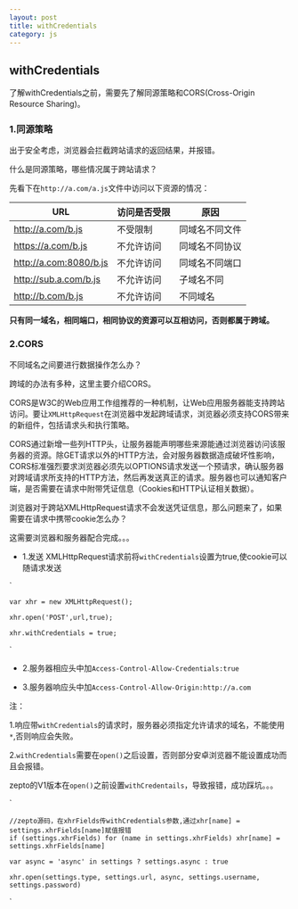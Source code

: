```yaml
---
layout: post
title: withCredentials
category: js
---
```


## withCredentials

了解withCredentials之前，需要先了解同源策略和CORS(Cross-Origin Resource Sharing)。

### 1.同源策略

出于安全考虑，浏览器会拦截跨站请求的返回结果，并报错。

什么是同源策略，哪些情况属于跨站请求？

先看下在`http://a.com/a.js`文件中访问以下资源的情况：
 

| URL | 访问是否受限 |  原因 |
| ------------ | ------------- | ------------ |
| http://a.com/b.js | 不受限制  | 同域名不同文件 |
| https://a.com/b.js | 不允许访问  | 同域名不同协议 |
| http://a.com:8080/b.js | 不允许访问  | 同域名不同端口 |
| http://sub.a.com/b.js | 不允许访问  | 子域名不同 |
| http://b.com/b.js | 不允许访问  | 不同域名 |

**只有同一域名，相同端口，相同协议的资源可以互相访问，否则都属于跨域。**

### 2.CORS

不同域名之间要进行数据操作怎么办？

跨域的办法有多种，这里主要介绍CORS。

CORS是W3C的Web应用工作组推荐的一种机制，让Web应用服务器能支持跨站访问。要让`XMLHttpRequest`在浏览器中发起跨域请求，浏览器必须支持CORS带来的新组件，包括请求头和执行策略。

CORS通过新增一些列HTTP头，让服务器能声明哪些来源能通过浏览器访问该服务器的资源。除GET请求以外的HTTP方法，会对服务器数据造成破坏性影响，CORS标准强烈要求浏览器必须先以OPTIONS请求发送一个预请求，确认服务器对跨域请求所支持的HTTP方法，然后再发送真正的请求。服务器也可以通知客户端，是否需要在请求中附带凭证信息（Cookies和HTTP认证相关数据）。


浏览器对于跨站XMLHttpRequest请求不会发送凭证信息，那么问题来了，如果需要在请求中携带cookie怎么办？

这需要浏览器和服务器配合完成。。。

* 1.发送 XMLHttpRequest请求前将`withCredentials`设置为true,使cookie可以随请求发送

`

	var xhr = new XMLHttpRequest();

	xhr.open('POST',url,true);
	
	xhr.withCredentials = true;

`


* 2.服务器相应头中加`Access-Control-Allow-Credentials:true`

* 3.服务器响应头中加`Access-Control-Allow-Origin:http://a.com`



注： 

1.响应带`withCredentials`的请求时，服务器必须指定允许请求的域名，不能使用`*`,否则响应会失败。

2.`withCredentials`需要在`open()`之后设置，否则部分安卓浏览器不能设置成功而且会报错。

zepto的V1版本在`open()`之前设置`withCredentails`，导致报错，成功踩坑。。。

`

	//zepto源码，在xhrFields传withCredentials参数,通过xhr[name] = settings.xhrFields[name]赋值报错
	if (settings.xhrFields) for (name in settings.xhrFields) xhr[name] = settings.xhrFields[name]

	var async = 'async' in settings ? settings.async : true
	
  	xhr.open(settings.type, settings.url, async, settings.username, settings.password)

  `









